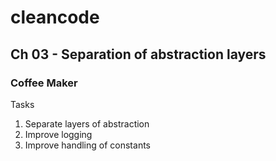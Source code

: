 # cleancode

## Ch 03 - Separation of abstraction layers

### Coffee Maker

Tasks
1. Separate layers of abstraction
1. Improve logging
1. Improve handling of constants

